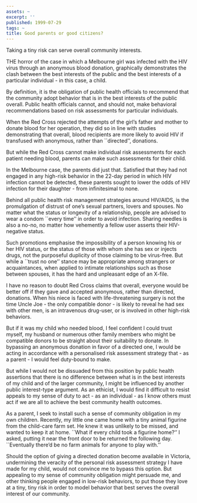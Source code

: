 ```yaml
---
assets: ~
excerpt: ''
published: 1999-07-29
tags: ~
title: Good parents or good citizens?
---
```

Taking a tiny risk can serve overall community interests.

THE horror of the case in which a Melbourne girl was infected with the
HIV virus through an anonymous blood donation, graphically demonstrates
the clash between the best interests of the public and the best
interests of a particular individual - in this case, a child.

By definition, it is the obligation of public health officials to
recommend that the community adopt behavior that is in the best
interests of the public overall. Public health officials cannot, and
should not, make behavioral recommendations based on risk assessments
for particular individuals.

When the Red Cross rejected the attempts of the girl’s father and mother
to donate blood for her operation, they did so in line with studies
demonstrating that overall, blood recipients are more likely to avoid
HIV if transfused with anonymous, rather than \`\`directed’’, donations.

But while the Red Cross cannot make individual risk assessments for each
patient needing blood, parents can make such assessments for their
child.

In the Melbourne case, the parents did just that. Satisfied that they
had not engaged in any high-risk behavior in the 22-day period in which
HIV infection cannot be detected, these parents sought to lower the odds
of HIV infection for their daughter - from infinitesimal to none.

Behind all public health risk management strategies around HIV/AIDS, is
the promulgation of distrust of one’s sexual partners, lovers and
spouses. No matter what the status or longevity of a relationship,
people are advised to wear a condom \`\`every time’’ in order to avoid
infection. Sharing needles is also a no-no, no matter how vehemently a
fellow user asserts their HIV-negative status.

Such promotions emphasise the impossibility of a person knowing his or
her HIV status, or the status of those with whom she has sex or injects
drugs, not the purposeful duplicity of those claiming to be virus-free.
But while a \`\`trust no one’’ stance may be appropriate among strangers
or acquaintances, when applied to intimate relationships such as those
between spouses, it has the hard and unpleasant edge of an X-file.

I have no reason to doubt Red Cross claims that overall, everyone would
be better off if they gave and accepted anonymous, rather than directed,
donations. When his niece is faced with life-threatening surgery is not
the time Uncle Joe - the only compatible donor - is likely to reveal he
had sex with other men, is an intravenous drug-user, or is involved in
other high-risk behaviors.

But if it was my child who needed blood, I feel confident I could trust
myself, my husband or numerous other family members who might be
compatible donors to be straight about their suitability to donate. In
bypassing an anonymous donation in favor of a directed one, I would be
acting in accordance with a personalised risk assessment strategy that -
as a parent - I would feel duty-bound to make.

But while I would not be dissuaded from this position by public health
assertions that there is no difference between what is in the best
interests of my child and of the larger community, I might be influenced
by another public interest-type argument. As an ethicist, I would find
it difficult to resist appeals to my sense of duty to act - as an
individual - as I know others must act if we are all to achieve the best
community health outcomes.

As a parent, I seek to install such a sense of community obligation in
my own children. Recently, my little one came home with a tiny animal
figurine from the child-care farm set. He knew it was unlikely to be
missed, and wanted to keep it at home. \`\`What if every child took a
figurine home?‘’ I asked, putting it near the front door to be returned
the following day. \`\`Eventually there’d be no farm animals for anyone
to play with.’’

Should the option of giving a directed donation become available in
Victoria, undermining the veracity of the personal risk assessment
strategy I have made for my child, would not convince me to bypass this
option. But appealing to my sense of community obligation might persuade
me, and other thinking people engaged in low-risk behaviors, to put
those they love at a tiny, tiny risk in order to model behavior that
best serves the overall interest of our community.